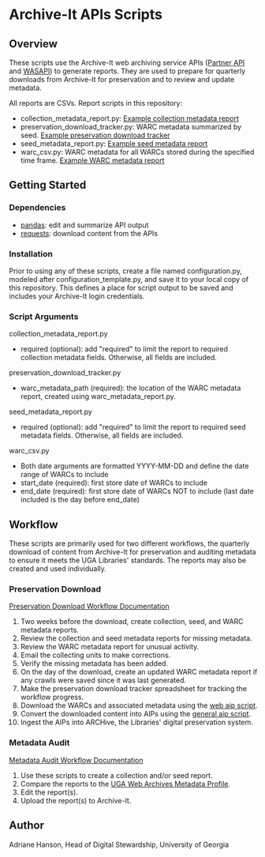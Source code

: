 # Archive-It APIs Scripts

## Overview

These scripts use the Archive-It web archiving service APIs 
([Partner API](https://support.archive-it.org/hc/en-us/articles/360032747311-Access-your-account-with-the-Archive-It-Partner-API) 
and [WASAPI](https://support.archive-it.org/hc/en-us/articles/360015225051-Find-and-download-your-WARC-files-with-WASAPI)) to generate reports.
They are used to prepare for quarterly downloads from Archive-It for preservation and to review and update metadata. 

All reports are CSVs. Report scripts in this repository:

- collection_metadata_report.py: [Example collection metadata report](documentation/collection_metadata_2023-10-18.csv)
- preservation_download_tracker.py: WARC metadata summarized by seed. [Example preservation download tracker](documentation/Preservation_Download_2022-05.csv)
- seed_metadata_report.py: [Example seed metadata report](documentation/seed_metadata_2023-10-18.csv)
- warc_csv.py: WARC metadata for all WARCs stored during the specified time frame. [Example WARC metadata report](documentation/warc_metadata_2022-02-01_2022-04-30.csv)

## Getting Started

### Dependencies

- [pandas](https://pandas.pydata.org/): edit and summarize API output
- [requests](https://pypi.org/project/requests/): download content from the APIs

### Installation

Prior to using any of these scripts, create a file named configuration.py, modeled after configuration_template.py,
and save it to your local copy of this repository. 
This defines a place for script output to be saved and includes your Archive-It login credentials.

### Script Arguments

collection_metadata_report.py
   - required (optional): add "required" to limit the report to required collection metadata fields. 
     Otherwise, all fields are included.

preservation_download_tracker.py
   - warc_metadata_path (required): the location of the WARC metadata report, created using warc_metadata_report.py.

seed_metadata_report.py
   - required (optional): add "required" to limit the report to required seed metadata fields. 
     Otherwise, all fields are included.

warc_csv.py
   - Both date arguments are formatted YYYY-MM-DD and define the date range of WARCs to include
   - start_date (required): first store date of WARCs to include
   - end_date (required): first store date of WARCs NOT to include (last date included is the day before end_date)

## Workflow

These scripts are primarily used for two different workflows, the quarterly download of content from Archive-It for preservation
and auditing metadata to ensure it meets the UGA Libraries' standards. 
The reports may also be created and used individually. 

### Preservation Download

[Preservation Download Workflow Documentation](documentation/Workflow_Preservation_Download.md)

1. Two weeks before the download, create collection, seed, and WARC metadata reports.
2. Review the collection and seed metadata reports for missing metadata.
3. Review the WARC metadata report for unusual activity.
4. Email the collecting units to make corrections.
5. Verify the missing metadata has been added.
6. On the day of the download, create an updated WARC metadata report if any crawls were saved since it was last generated.
7. Make the preservation download tracker spreadsheet for tracking the workflow progress.
8. Download the WARCs and associated metadata using the [web aip script](https://github.com/uga-libraries/web-aip).
9. Convert the downloaded content into AIPs using the [general aip script](https://github.com/uga-libraries/general-aip).
10. Ingest the AIPs into ARCHive, the Libraries' digital preservation system.

### Metadata Audit

[Metadata Audit Workflow Documentation](documentation/Workflow_Metadata_Audit.md)

1. Use these scripts to create a collection and/or seed report.
2. Compare the reports to the [UGA Web Archives Metadata Profile](https://github.com/uga-libraries/web-archiving/blob/main/metadata_profile.md).
3. Edit the report(s).
4. Upload the report(s) to Archive-It.

## Author

Adriane Hanson, Head of Digital Stewardship, University of Georgia
